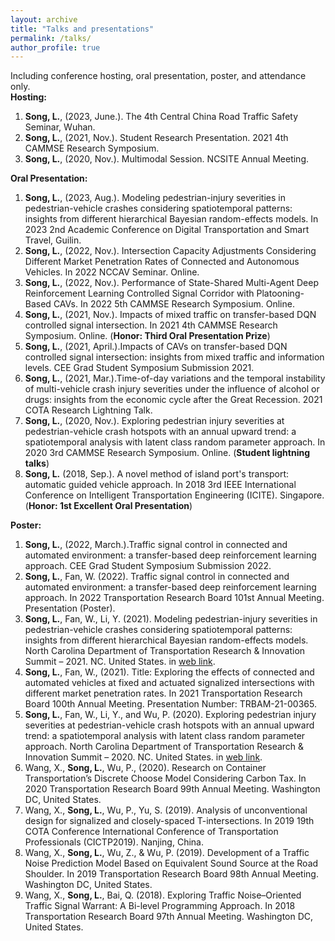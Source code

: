 ```yaml
---
layout: archive
title: "Talks and presentations"
permalink: /talks/
author_profile: true
---
```


Including conference hosting, oral presentation, poster, and attendance only.<br>
**Hosting:** <br>
1. **Song, L.**, (2023, June.). The 4th Central China Road Traffic Safety Seminar, Wuhan. 
2. **Song, L.**, (2021, Nov.). Student Research Presentation. 2021 4th CAMMSE Research Symposium.
3. **Song, L.**, (2020, Nov.). Multimodal Session. NCSITE Annual Meeting.

**Oral Presentation:** <br>
1.  **Song, L.**, (2023, Aug.). Modeling pedestrian-injury severities in pedestrian-vehicle crashes considering spatiotemporal patterns: insights from different hierarchical Bayesian random-effects models. In 2023 2nd Academic Conference on Digital Transportation and Smart Travel, Guilin.
2.  **Song, L.**, (2022, Nov.). Intersection Capacity Adjustments Considering Different Market Penetration Rates of Connected and Autonomous Vehicles. In 2022 NCCAV Seminar. Online. 
1.  **Song, L.**, (2022, Nov.). Performance of State-Shared Multi-Agent Deep Reinforcement Learning Controlled Signal Corridor with Platooning-Based CAVs. In 2022 5th CAMMSE Research Symposium. Online. 
1.  **Song, L.**, (2021, Nov.). Impacts of mixed traffic on transfer-based DQN controlled signal intersection. In 2021 4th CAMMSE Research Symposium. Online. (**Honor: Third Oral Presentation Prize**)
1.  **Song, L.**, (2021, April.).Impacts of CAVs on transfer-based DQN controlled signal intersection: insights from mixed traffic and information levels. CEE Grad Student Symposium Submission 2021. 
2.  **Song, L.**, (2021, Mar.).Time-of-day variations and the temporal instability of multi-vehicle crash injury severities under the influence of alcohol or drugs: insights from the economic cycle after the Great Recession. 2021 COTA Research Lightning Talk.
3.  **Song, L.**, (2020, Nov.). Exploring pedestrian injury severities at pedestrian-vehicle crash hotspots with an annual upward trend: a spatiotemporal analysis with latent class random parameter approach. In 2020 3rd CAMMSE Research Symposium. Online. (**Student lightning talks**)
4. **Song, L.** (2018, Sep.). A novel method of island port's transport: automatic guided vehicle approach. In 2018 3rd IEEE International Conference on Intelligent Transportation Engineering (ICITE). Singapore. (**Honor: 1st Excellent Oral Presentation**)

**Poster:**<br>
1.  **Song, L.**, (2022, March.).Traffic signal control in connected and automated environment: a transfer-based deep reinforcement learning approach. CEE Grad Student Symposium Submission 2022. 
1. **Song, L.**, Fan, W. (2022). Traffic signal control in connected and automated environment: a transfer-based deep reinforcement learning approach. In 2022 Transportation Research Board 101st Annual Meeting. Presentation (Poster).
1. **Song, L.**, Fan, W., Li, Y. (2021). Modeling pedestrian-injury severities in pedestrian-vehicle crashes considering spatiotemporal patterns: insights from different hierarchical Bayesian random-effects models. North Carolina Department of Transportation Research & Innovation Summit – 2021. NC. United States. in [web link](https://www.hsrc.unc.edu/ncdot-ri-summit/virtual-poster-gallery/21-song-uncc/). 
1. **Song, L.**, Fan, W.,  (2021). Title: Exploring the effects of connected and automated vehicles at fixed and actuated signalized intersections with different market penetration rates. In 2021 Transportation Research Board 100th Annual Meeting. Presentation Number: TRBAM-21-00365.
1. **Song, L.**, Fan, W., Li, Y., and Wu, P. (2020). Exploring pedestrian injury severities at pedestrian-vehicle crash hotspots with an annual upward trend: a spatiotemporal analysis with latent class random parameter approach. North Carolina Department of Transportation Research & Innovation Summit – 2020. NC. United States. in [web link](https://www.hsrc.unc.edu/ncdot-ri-summit/virtual-poster-gallery/song-uncc/).
1. Wang, X., **Song, L.**, Wu, P., (2020). Research on Container Transportation’s Discrete Choose Model Considering Carbon Tax. In 2020 Transportation Research Board 99th Annual Meeting. Washington DC, United States.
1. Wang, X., **Song, L.**, Wu, P., Yu, S. (2019). Analysis of unconventional design for signalized and closely-spaced T-intersections. In 2019 19th COTA Conference International Conference of Transportation Professionals (CICTP2019). Nanjing, China.
1. Wang, X., **Song, L.**, Wu, Z., & Wu, P. (2019). Development of a Traffic Noise Prediction Model Based on Equivalent Sound Source at the Road Shoulder. In 2019 Transportation Research Board 98th Annual Meeting.  Washington DC, United States.
1. Wang, X., **Song, L.**, Bai, Q. (2018). Exploring Traffic Noise–Oriented Traffic Signal Warrant: A Bi-level Programming Approach. In 2018 Transportation Research Board 97th Annual Meeting.  Washington DC, United States.
<!--
**Attendance:**
1. **Song, L.** (2021). ITE International Virtual Student Leadership Summit. Feb 19-20, 2021.
1. **Song, L.** (2021). ITE International Student Leadership Summit. Charlotte, Atlanta, GA, Feb. 28, 2020.
1. **Song, L.** (2019). 2nd CAMMSE Research Symposium. Charlotte, NC, November 7-8, 2019.
--!>

